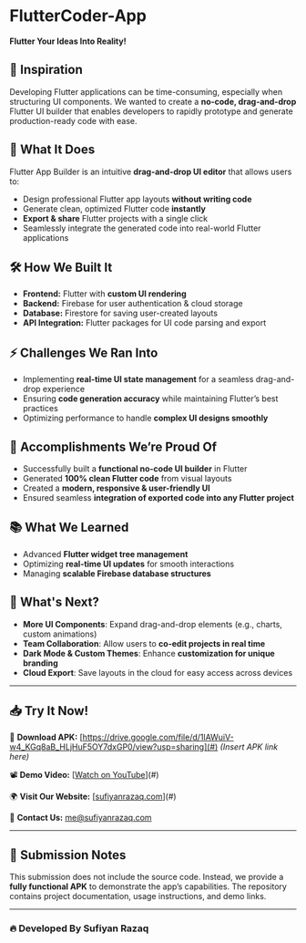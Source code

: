 # FlutterCoder-App
**Flutter Your Ideas Into Reality!**  

## 🌟 Inspiration  
Developing Flutter applications can be time-consuming, especially when structuring UI components. We wanted to create a **no-code, drag-and-drop** Flutter UI builder that enables developers to rapidly prototype and generate production-ready code with ease.

## 🎯 What It Does  
Flutter App Builder is an intuitive **drag-and-drop UI editor** that allows users to:  
- Design professional Flutter app layouts **without writing code**  
- Generate clean, optimized Flutter code **instantly**  
- **Export & share** Flutter projects with a single click  
- Seamlessly integrate the generated code into real-world Flutter applications  

## 🛠️ How We Built It  
- **Frontend:** Flutter with **custom UI rendering**  
- **Backend:** Firebase for user authentication & cloud storage  
- **Database:** Firestore for saving user-created layouts  
- **API Integration:** Flutter packages for UI code parsing and export  

## ⚡ Challenges We Ran Into  
- Implementing **real-time UI state management** for a seamless drag-and-drop experience  
- Ensuring **code generation accuracy** while maintaining Flutter’s best practices  
- Optimizing performance to handle **complex UI designs smoothly**  

## 🎉 Accomplishments We’re Proud Of  
- Successfully built a **functional no-code UI builder** in Flutter  
- Generated **100% clean Flutter code** from visual layouts  
- Created a **modern, responsive & user-friendly UI**  
- Ensured seamless **integration of exported code into any Flutter project**  

## 📚 What We Learned  
- Advanced **Flutter widget tree management**  
- Optimizing **real-time UI updates** for smooth interactions  
- Managing **scalable Firebase database structures**  

## 🚀 What's Next?  
- **More UI Components**: Expand drag-and-drop elements (e.g., charts, custom animations)  
- **Team Collaboration**: Allow users to **co-edit projects in real time**  
- **Dark Mode & Custom Themes**: Enhance **customization for unique branding**  
- **Cloud Export**: Save layouts in the cloud for easy access across devices  

---

## 📥 Try It Now!  
🔗 **Download APK:** [https://drive.google.com/file/d/1lAWuiV-w4_KGq8aB_HLjHuF5OY7dxGP0/view?usp=sharing](#) *(Insert APK link here)*  

📽 **Demo Video:** [[Watch on YouTube](https://youtu.be/MvagBJQOy4g)](#)

🌍 **Visit Our Website:** [[sufiyanrazaq.com](http://sufiyanrazaq.com/)](#)

📧 **Contact Us:** [me@sufiyanrazaq.com](mailto:me@sufiyanrazaq.com)  

---

## 📜 Submission Notes  
This submission does not include the source code. Instead, we provide a **fully functional APK** to demonstrate the app’s capabilities. The repository contains project documentation, usage instructions, and demo links.

---

### 🔥 Developed By Sufiyan Razaq
